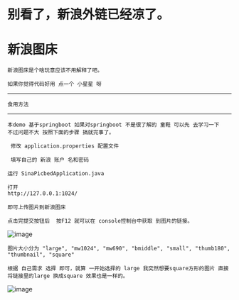 # 别看了，新浪外链已经凉了。

# 新浪图床

	新浪图床是个啥玩意应该不用解释了吧。
	
	如果你觉得代码好用 点一个 小星星 呀

	
----------------------------
	食用方法     
----------------------------
	
	本demo 基于springboot 如果对springboot 不是很了解的 童鞋 可以先 去学习一下 
	不过问题不大 按照下面的步骤 搞就完事了。
	
	 修改 application.properties 配置文件
	 
	 填写自己的 新浪 账户 名和密码  
	
	运行 SinaPicbedApplication.java 
	
	打开
	http://127.0.0.1:1024/
	
	即可上传图片到新浪图床
	
	点击完提交按钮后  按F12 就可以在 console控制台中获取 到图片的链接。
	
![image](https://github.com/xx13295/wxm/blob/master/images/sinapic/sinapic01.gif?raw=true)
 
	
	图片大小分为 "large", "mw1024", "mw690", "bmiddle", "small", "thumb180", "thumbnail", "square" 
	
	根据 自己需求 选择 即可，就算 一开始选择的 large 我突然想要square方形的图片 直接将链接里的large 换成square 效果也是一样的。
	
![image](https://github.com/xx13295/wxm/blob/master/images/sinapic/sinapic02.gif?raw=true)
	
	
	
	
	
